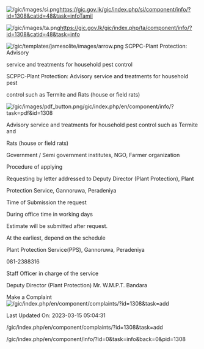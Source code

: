 <!-- Source: https://gic.gov.lk/gic/index.php/en/component/info/?id=1308&catid=48&task=info -->

![/gic/images/si.png](/gic/images/si.png)https://gic.gov.lk/gic/index.php/si/component/info/?id=1308&catid=48&task=infoTamil

![/gic/images/ta.png](/gic/images/ta.png)https://gic.gov.lk/gic/index.php/ta/component/info/?id=1308&catid=48&task=info

![/gic/templates/jamesolite/images/arrow.png](/gic/templates/jamesolite/images/arrow.png) SCPPC-Plant Protection: Advisory

service and treatments for household pest control

SCPPC-Plant Protection: Advisory service and treatments for household pest

control such as Termite and Rats (house or field rats)

![/gic/images/pdf_button.png](/gic/images/pdf_button.png)/gic/index.php/en/component/info/?task=pdf&id=1308

Advisory service and treatments for household pest control such as Termite and

Rats (house or field rats)

Government / Semi government institutes, NGO, Farmer organization

Procedure of applying

Requesting by letter addressed to Deputy Director (Plant Protection), Plant

Protection Service, Gannoruwa, Peradeniya

Time of Submission the request

During office time in working days

Estimate will be submitted after request.

At the earliest, depend on the schedule

Plant Protection Service(PPS), Gannoruwa, Peradeniya

081-2388316

Staff Officer in charge of the service

Deputy Director (Plant Protection) Mr. W.M.P.T. Bandara

Make a Complaint ![/gic/index.php/en/component/complaints/?id=1308&task=add](/gic/index.php/en/component/complaints/?id=1308&task=add)

Last Updated On: 2023-03-15 05:04:31

/gic/index.php/en/component/complaints/?id=1308&task=add

/gic/index.php/en/component/info/?id=0&task=info&back=0&pid=1308